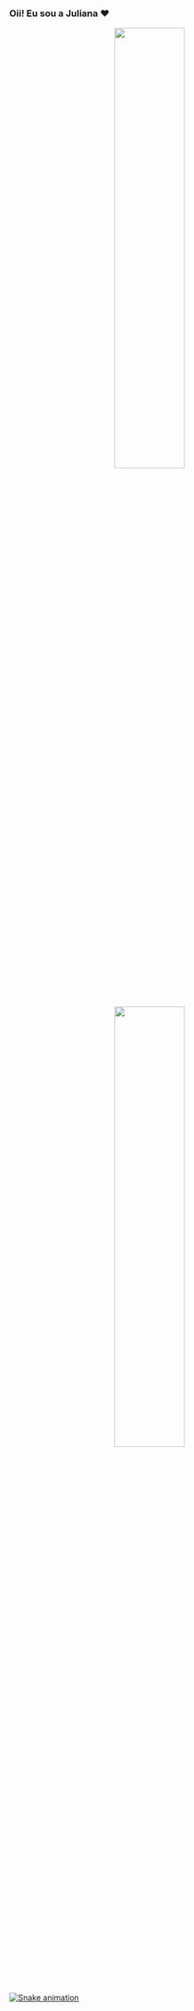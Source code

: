 ### Oii! Eu sou a Juliana ♥

<div align="center">
  <a href="https://github.com/julianavc">
  <img height="45%" width="50%" src="https://github-readme-stats.vercel.app/api?username=julianavc&show_icons=true&theme=dracula&include_all_commits=true&count_private=true"/>
  <img height="45%" width="50%" src="https://github-readme-stats.vercel.app/api/top-langs/?username=julianavc&layout=compact&langs_count=7&theme=dracula"/>
</div>
  

  ![Snake animation](https://github.com/julianavc/julianavc/blob/output/github-contribution-grid-snake.svg)

</div>
